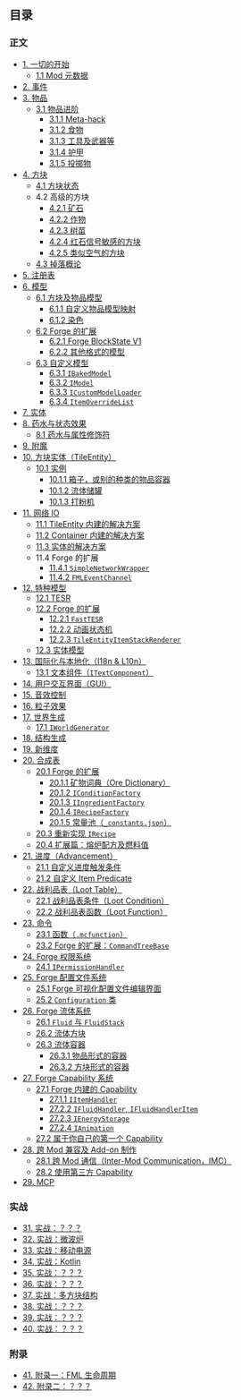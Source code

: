 ## 目录

### 正文

* [1. 一切的开始](chapter-01/index.md)
  * [1.1 Mod 元数据](chapter-01/metadata.md)
* [2. 事件](chapter-02/index.md)
* [3. 物品](chapter-03/index.md)
  * [3.1 物品进阶](chapter-03/advanced/index.md)
    * [3.1.1 Meta-hack](chapter-03/advanced/meta-hack.md)
    * [3.1.2 食物](chapter-03/advanced/food.md)
    * [3.1.3 工具及武器等](chapter-03/advanced/tool.md)
    * [3.1.4 护甲](chapter-03/advanced/armor.md)
    * [3.1.5 投掷物](chapter-03/advanced/throwable.md)
* [4. 方块](chapter-04/index.md)
  * [4.1 方块状态](chapter-04/block-state.md)
  * 4.2 高级的方块
    * [4.2.1 矿石](chapter-04/advanced/ore.md)
    * [4.2.2 作物](chapter-04/advanced/crop.md)
    * [4.2.3 树苗](chapter-04/advanced/sapling.md)
    * [4.2.4 红石信号敏感的方块](chapter-04/advanced/redstone-sensitive.md)
    * [4.2.5 类似空气的方块](chapter-04/advanced/air-like.md)
  * [4.3 掉落概论](chapter-04/block-drop.md)
* [5. 注册表](chapter-05/index.md)
* [6. 模型](chapter-06/index.md)
  * [6.1 方块及物品模型](chapter-06/vanilla/index.md)
    * [6.1.1 自定义物品模型映射](chapter-06/vanilla/custom-mesh.md)
    * [6.1.2 染色](chapter-06/vanilla/tint.md)
  * [6.2 Forge 的扩展](chapter-06/forge-extension/index.md)
    * [6.2.1 Forge BlockState V1](chapter-06/forge-extension/forge-v1.md)
    * [6.2.2 其他格式的模型](chapter-06/forge-extension/other-format.md)
  * [6.3 自定义模型](chapter-06/custom-model/index.md)
    * [6.3.1 `IBakedModel`](chapter-06/custom-model/baked.md)
    * [6.3.2 `IModel`](chapter-06/custom-model/unbaked.md)
    * [6.3.3 `ICustomModelLoader`](chapter-06/custom-model/loader.md)
    * [6.3.4 `ItemOverrideList`](chapter-06/custom-model/item-override.md)
* [7. 实体](chapter-07/index.md)
* [8. 药水与状态效果](chapter-08/index.md)
  * [8.1 药水与属性修饰符](chapter-08/attributes-modifier.md)
* [9. 附魔](chapter-09/index.md)
* [10. 方块实体（TileEntity）](chapter-10/index.md)
  * [10.1 实例](chapter-10/examples/index.md)
    * [10.1.1 箱子，或别的种类的物品容器](chapter-10/examples/inventory.md)
    * [10.1.2 流体储罐](chapter-10/examples/tank.md)
    * [10.1.3 打粉机](chapter-10/examples/grinder.md)
* [11. 网络 IO](chapter-11/index.md)
  * [11.1 TileEntity 内建的解决方案](chapter-11/tile-entity-sync.md)
  * [11.2 Container 内建的解决方案](chapter-11/container-sync.md)
  * [11.3 实体的解决方案](chapter-11/entity-sync.md)
  * 11.4 Forge 的扩展
    * [11.4.1 `SimpleNetworkWrapper`](chapter-11/forge-extension/simple-network-wrapper.md)
    * [11.4.2 `FMLEventChannel`](chapter-11/forge-extension/fml-event-channel.md)
* [12. 特种模型](chapter-12/index.md)
  * [12.1 TESR](chapter-12/tesr.md)
  * [12.2 Forge 的扩展](chapter-12/forge-extension/index.md)
    * [12.2.1 `FastTESR`](chapter-12/forge-extension/fast-tesr.md)
    * [12.2.2 动画状态机](chapter-12/forge-extension/animation.md)
    * [12.2.3 `TileEntityItemStackRenderer`](chapter-12/forge-extension/teisr.md)
  * [12.3 实体模型](chapter-12/entity-renderer.md)
* [13. 国际化与本地化（I18n & L10n）](chapter-13/index.md)
  * [13.1 文本组件（`ITextComponent`）](chapter-13/text-component.md)
* [14. 用户交互界面（GUI）](chapter-14/index.md)
* [15. 音效控制](chapter-15/index.md)
* [16. 粒子效果](chapter-16/index.md)
* [17. 世界生成](chapter-17/index.md)
  * [17.1 `IWorldGenerator`](chapter-17/fml-world-gen-interface.md)
* [18. 结构生成](chapter-18/index.md)
* [19. 新维度](chapter-19/index.md)
* [20. 合成表](chapter-20/index.md)
  * [20.1 Forge 的扩展](chapter-20/forge-extension/index.md)
    * [20.1.1 矿物词典（Ore Dictionary）](chapter-20/forge-extension/ore-dictionary.md)
    * [20.1.2 `IConditionFactory`](chapter-20/forge-extension/condition.md)
    * [20.1.3 `IIngredientFactory`](chapter-20/forge-extension/ingredient-factory.md)
    * [20.1.4 `IRecipeFactory`](chapter-20/forge-extension/recipe-factory.md)
    * [20.1.5 常量池（`_constants.json`）](chapter-20/forge-extension/constants.md)
  * [20.3 重新实现 `IRecipe`](chapter-20/custom-recipe.md)
  * [20.4 扩展篇：熔炉配方及燃料值](chapter-20/vanilla-furnace.md)
* [21. 进度（Advancement）](chapter-21/index.md)
  * [21.1 自定义进度触发条件](chapter-21/forge-extension/custom-criterion.md)
  * [21.2 自定义 Item Predicate](chapter-21/forge-extension/custom-item-predicates.md)
* [22. 战利品表（Loot Table）](chapter-22/index.md)
  * [22.1 战利品表条件（Loot Condition）](chapter-22/condition.md)
  * [22.2 战利品表函数（Loot Function）](chapter-22/function.md)
* [23. 命令](chapter-23/index.md)
  * [23.1 函数（`.mcfunction`）](chapter-23/function.md)
  * [23.2 Forge 的扩展：`CommandTreeBase`](chapter-23/command-tree.md)
* [24. Forge 权限系统](chapter-24/index.md)
  * [24.1 `IPermissionHandler`](chapter-24/permission-handler.md)
* [25. Forge 配置文件系统](chapter-25/index.md)
  * [25.1 Forge 可视化配置文件编辑界面](chapter-25/config-gui.md)
  * [25.2 `Configuration` 类](chapter-25/raw-config.md)
* [26. Forge 流体系统](chapter-26/index.md)
  * [26.1 `Fluid` 与 `FluidStack`](chapter-26/fluid-stack.md)
  * [26.2 流体方块](chapter-26/block.md)
  * [26.3 流体容器](chapter-26/container/index.md)
    * [26.3.1 物品形式的容器](chapter-26/container/item.md)
    * [26.3.2 方块形式的容器](chapter-26/container/block.md)
* [27. Forge Capability 系统](chapter-27/index.md)
  * [27.1 Forge 内建的 Capability](chapter-27/built-in/index.md)
    * [27.1.1 `IItemHandler`](chapter-27/built-in/item.md)
    * [27.2.2 `IFluidHandler`, `IFluidHandlerItem`](chapter-27/built-in/fluid.md)
    * [27.2.3 `IEnergyStorage`](chapter-27/built-in/energy.md)
    * [27.2.4 `IAnimation`](chapter-27/built-in/animation.md)
  * [27.2 属于你自己的第一个 Capability](chapter-27/custom.md)
* [28. 跨 Mod 兼容及 Add-on 制作](chapter-28/index.md)
  * [28.1 跨 Mod 通信（Inter-Mod Communication，IMC）](chapter-28/imc.md)
  * [28.2 使用第三方 Capability](chapter-28/foreign-capabilities.md)
* [29. MCP](chapter-29/index.md)

<!--
待考虑：
1. 调试：
 - Crash report 内容追加（`ICrashCallable`）
 - F3 debug 界面内容追加
 - 原版内置的 profiler /debug 命令
 - Logger 的使用
 - Eclipse/IDEA 的调试器？

2.键盘及鼠标输入
 - 热键注册
 - 如何追踪鼠标位置？

3. 数据迁移
 - 注册表系统自带的重映射（RegistryEvent.MissingMapping<T>)
 - 原版的 DataFix 及 Forge 的扩展

4. ForgeGradle
  - minecraft {}
    - version
    - mapping
    - useDepAt
  - deobfCompile, deobfProvided

5. NBT
  - 读写
  - 转字节流？
  - JSON <-> NBT？虽然那个格式并不是严格的 JSON。
 -->

### 实战

* [31. 实战：？？？](chapter-31/index.md)
* [32. 实战：微波炉](chapter-32/index.md)
* [33. 实战：移动电源](chapter-33/index.md)
* [34. 实战：Kotlin](chapter-34/index.md)
* [35. 实战：？？？](chapter-35/index.md)
* [36. 实战：？？？](chapter-36/index.md)
* [37. 实战：多方块结构](chapter-37/index.md)
* [38. 实战：？？？](chapter-38/index.md)
* [39. 实战：？？？](chapter-39/index.md)
* [40. 实战：？？？](chapter-40/index.md)

### 附录

* [41. 附录一：FML 生命周期](chapter-41/index.md)
* [42. 附录二：？？？](chapter-42/index.md)
